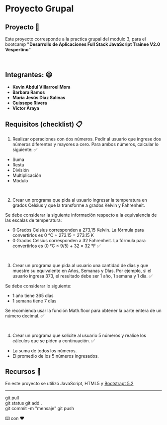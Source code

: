 # Proyecto Grupal

## Proyecto 🚀

Este proyecto corresponde a la practica grupal del modulo 3, para el bootcamp **"Desarrollo de Aplicaciones Full Stack JavaScript Trainee V2.0 Vespertino"**

<br>

## Integrantes: 😀

- **Kevin Abdul Villarroel Mora**
- **Barbara Ramos**
- **María Jesús Díaz Salinas**
- **Guissepe Rivera**
- **Víctor Araya**

## Requisitos (checklist) 📋

1. Realizar operaciones con dos números.
   Pedir al usuario que ingrese dos números diferentes y mayores a cero. Para ambos números, calcular lo siguiente: ✅

- Suma
- Resta
- División
- Multiplicación
- Módulo

<br>

2. Crear un programa que pida al usuario ingresar la temperatura en grados Celsius y que la transforme a grados Kelvin y Fahrenheit.

Se debe considerar la siguiente información respecto a la equivalencia de las escalas de temperatura:

- 0 Grados Celsius corresponden a 273,15 Kelvin. La fórmula para convertirlos es 0 °C + 273.15 = 273.15 K
- 0 Grados Celsius corresponden a 32 Fahrenheit. La fórmula para convertirlos es (0 °C × 9/5) + 32 = 32 °F ✅

<br>

3. Crear un programa que pida al usuario una cantidad de días y que muestre su equivalente en Años, Semanas y Días. Por ejemplo, si el usuario ingresa 373, el resultado debe ser 1 año, 1 semana y 1 día. ✅

Se debe considerar lo siguiente:

- 1 año tiene 365 días
- 1 semana tiene 7 días

Se recomienda usar la función Math.floor para obtener la parte entera de un número decimal. ✅

<br>

4. Crear un programa que solicite al usuario 5 números y realice los cálculos que se piden a continuación. ✅

- La suma de todos los números.
- El promedio de los 5 números ingresados.

## Recursos 📌

En este proyecto se utilizó JavaScript, HTML5 y [Bootstrapt 5.2](https://getbootstrap.com/docs/5.2/getting-started/introduction/)

---

git pull  
git status
git add .  
git commit -m "mensaje"
git push

⌨️ con ❤️
